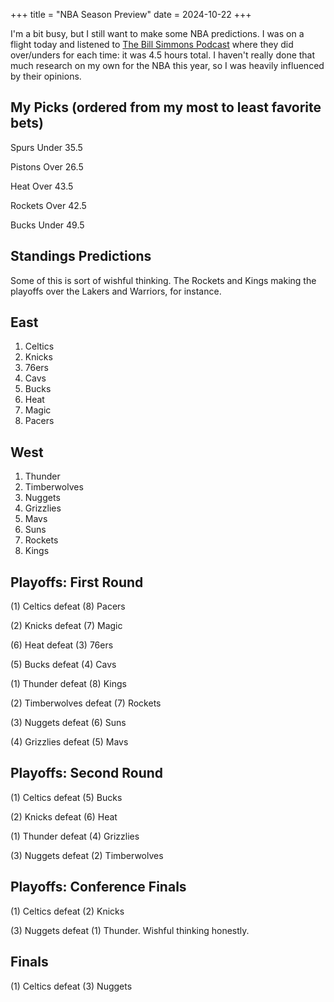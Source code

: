 +++
title = "NBA Season Preview"
date = 2024-10-22
+++


I'm a bit busy, but I still want to make some NBA predictions. 
I was on a flight today and listened to [The Bill Simmons Podcast](bs-pod) where they did over/unders for each time: it was 4.5 hours total. 
I haven't really done that much research on my own for the NBA this year, so I was heavily influenced by their opinions. 

[bspod]: https://www.youtube.com/watch?v=ZsU2nWa5_-o

## My Picks (ordered from my most to least favorite bets)

Spurs Under 35.5

Pistons Over 26.5 

Heat Over 43.5 

Rockets Over 42.5 

Bucks Under 49.5 

## Standings Predictions

Some of this is sort of wishful thinking. The Rockets and Kings making the playoffs over the Lakers and Warriors, for instance. 

## East 

1. Celtics 
2. Knicks
3. 76ers 
4. Cavs
5. Bucks
6. Heat
7. Magic
8. Pacers

## West

1. Thunder
2. Timberwolves
3. Nuggets
4. Grizzlies
5. Mavs
6. Suns
7. Rockets
8. Kings

## Playoffs: First Round 

(1) Celtics defeat (8) Pacers 

(2) Knicks defeat (7) Magic 

(6) Heat defeat (3) 76ers 

(5) Bucks defeat (4) Cavs 

(1) Thunder defeat (8) Kings 

(2) Timberwolves defeat (7) Rockets

(3) Nuggets defeat (6) Suns 

(4) Grizzlies defeat (5) Mavs 

## Playoffs: Second Round 

(1) Celtics defeat (5) Bucks 

(2) Knicks defeat (6) Heat 

(1) Thunder defeat (4) Grizzlies

(3) Nuggets defeat (2) Timberwolves 

## Playoffs: Conference Finals

(1) Celtics defeat (2) Knicks

(3) Nuggets defeat (1) Thunder. Wishful thinking honestly. 

## Finals 

(1) Celtics defeat (3) Nuggets 

